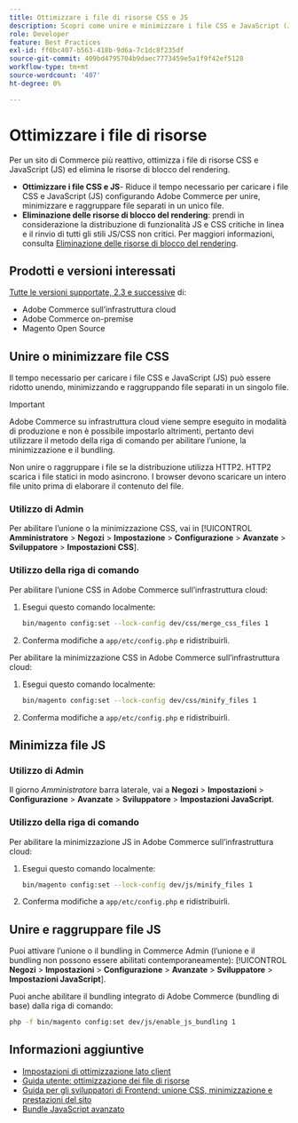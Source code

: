 ```yaml
---
title: Ottimizzare i file di risorse CSS e JS
description: Scopri come unire e minimizzare i file CSS e JavaScript (JS) per i progetti Adobe Commerce dall’amministratore o dalla riga di comando.
role: Developer
feature: Best Practices
exl-id: ff0bc407-b563-418b-9d6a-7c1dc8f235df
source-git-commit: 409bd4795704b9daec7773459e5a1f9f42ef5128
workflow-type: tm+mt
source-wordcount: '407'
ht-degree: 0%

---
```


# Ottimizzare i file di risorse

Per un sito di Commerce più reattivo, ottimizza i file di risorse CSS e JavaScript (JS) ed elimina le risorse di blocco del rendering.

- **Ottimizzare i file CSS e JS**- Riduce il tempo necessario per caricare i file CSS e JavaScript (JS) configurando Adobe Commerce per unire, minimizzare e raggruppare file separati in un unico file.
- **Eliminazione delle risorse di blocco del rendering**: prendi in considerazione la distribuzione di funzionalità JS e CSS critiche in linea e il rinvio di tutti gli stili JS/CSS non critici. Per maggiori informazioni, consulta [Eliminazione delle risorse di blocco del rendering](https://web.dev/render-blocking-resources/).

## Prodotti e versioni interessati

[Tutte le versioni supportate, 2.3 e successive](../../../release/versions.md) di:

- Adobe Commerce sull’infrastruttura cloud
- Adobe Commerce on-premise
- Magento Open Source

## Unire o minimizzare file CSS

Il tempo necessario per caricare i file CSS e JavaScript (JS) può essere ridotto unendo, minimizzando e raggruppando file separati in un singolo file.

>[!IMPORTANT]
>
>Adobe Commerce su infrastruttura cloud viene sempre eseguito in modalità di produzione e non è possibile impostarlo altrimenti, pertanto devi utilizzare il metodo della riga di comando per abilitare l’unione, la minimizzazione e il bundling.

Non unire o raggruppare i file se la distribuzione utilizza HTTP2. HTTP2 scarica i file statici in modo asincrono. I browser devono scaricare un intero file unito prima di elaborare il contenuto del file.

### Utilizzo di Admin

Per abilitare l’unione o la minimizzazione CSS, vai in [!UICONTROL **Amministratore** > **Negozi** > **Impostazione** > **Configurazione** > **Avanzate** > **Sviluppatore** > **Impostazioni CSS**].

### Utilizzo della riga di comando

Per abilitare l’unione CSS in Adobe Commerce sull’infrastruttura cloud:

1. Esegui questo comando localmente:

   ```bash
   bin/magento config:set --lock-config dev/css/merge_css_files 1
   ```

1. Conferma modifiche a `app/etc/config.php` e ridistribuirli.

Per abilitare la minimizzazione CSS in Adobe Commerce sull’infrastruttura cloud:

1. Esegui questo comando localmente:

   ```bash
   bin/magento config:set --lock-config dev/css/minify_files 1
   ```

1. Conferma modifiche a `app/etc/config.php` e ridistribuirli.

## Minimizza file JS

### Utilizzo di Admin

Il giorno *Amministratore* barra laterale, vai a **Negozi** > **Impostazioni** > **Configurazione** > **Avanzate** > **Sviluppatore** > **Impostazioni JavaScript**.

### Utilizzo della riga di comando

Per abilitare la minimizzazione JS in Adobe Commerce sull’infrastruttura cloud:

1. Esegui questo comando localmente:

   ```bash
   bin/magento config:set --lock-config dev/js/minify_files 1
   ```

1. Conferma modifiche a `app/etc/config.php` e ridistribuirli.

## Unire e raggruppare file JS

Puoi attivare l’unione o il bundling in Commerce Admin (l’unione e il bundling non possono essere abilitati contemporaneamente): [!UICONTROL **Negozi** > **Impostazioni** > **Configurazione** > **Avanzate** > **Sviluppatore** > **Impostazioni JavaScript**].

Puoi anche abilitare il bundling integrato di Adobe Commerce (bundling di base) dalla riga di comando:

```bash
php -f bin/magento config:set dev/js/enable_js_bundling 1
```

## Informazioni aggiuntive

- [Impostazioni di ottimizzazione lato client](../../../performance/configuration.md#client-side-optimization-settings)
- [Guida utente: ottimizzazione dei file di risorse](https://docs.magento.com/user-guide/system/file-optimization.html)
- [Guida per gli sviluppatori di Frontend: unione CSS, minimizzazione e prestazioni del sito](https://developer.adobe.com/commerce/frontend-core/guide/css/#css-merging-minification-and-performance)
- [Bundle JavaScript avanzato](../../../performance/advanced-js-bundling.md)
